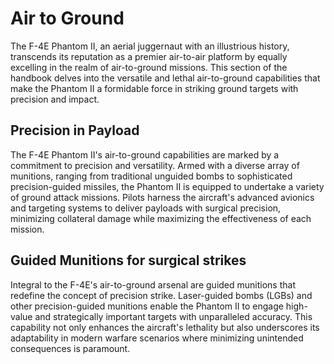 # Air to Ground

The F-4E Phantom II, an aerial juggernaut with an illustrious history, transcends its reputation as
a premier air-to-air platform by equally excelling in the realm of air-to-ground missions. This
section of the handbook delves into the versatile and lethal air-to-ground capabilities that make
the Phantom II a formidable force in striking ground targets with precision and impact.

## Precision in Payload

The F-4E Phantom II's air-to-ground capabilities are marked by a commitment to precision and
versatility. Armed with a diverse array of munitions, ranging from traditional unguided bombs to
sophisticated precision-guided missiles, the Phantom II is equipped to undertake a variety of ground
attack missions. Pilots harness the aircraft's advanced avionics and targeting systems to deliver
payloads with surgical precision, minimizing collateral damage while maximizing the effectiveness of
each mission.

## Guided Munitions for surgical strikes

Integral to the F-4E's air-to-ground arsenal are guided munitions that redefine the concept of
precision strike. Laser-guided bombs (LGBs) and other precision-guided munitions enable the Phantom
II to engage high-value and strategically important targets with unparalleled accuracy. This
capability not only enhances the aircraft's lethality but also underscores its adaptability in
modern warfare scenarios where minimizing unintended consequences is paramount.